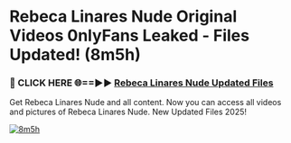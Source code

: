 # Rebeca Linares Nude Original Videos 0nlyFans Leaked - Files Updated! (8m5h)

<h3>🔴 CLICK HERE 🌐==►► <a href="https://tinyurl.com/yrmya6cz" rel="nofollow">Rebeca Linares Nude Updated Files</a></h3>

Get Rebeca Linares Nude and all content. Now you can access all videos and pictures of Rebeca Linares Nude. New Updated Files 2025!

[![8m5h](https://i.imgur.com/FMdXYCs.gif)](https://tinyurl.com/yrmya6cz)
